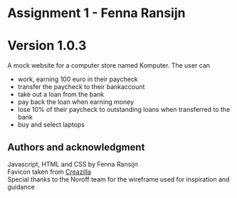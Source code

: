# Assignment 1 - Fenna Ransijn

# Version 1.0.3

A mock website for a computer store named Komputer. The user can
* work, earning 100 euro in their paycheck
* transfer the paycheck to their bankaccount
* take out a loan from the bank
* pay back the loan when earning money
* lose 10% of their paycheck to outstanding loans when transferred to the bank
* buy and select laptops

## Authors and acknowledgment
Javascript, HTML and CSS by Fenna Ransijn<br>
Favicon taken from [Creazilla](https://creazilla.com/nodes/57642-desktop-computer-emoji-clipart)<br>
Special thanks to the Noroff team for the wireframe used for inspiration and guidance
